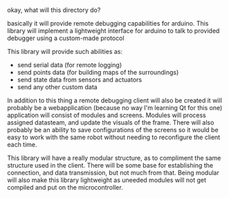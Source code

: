 okay, what will this directory do?

basically it will provide remote debugging capabilities for arduino. This library will implement
a lightweight interface for arduino to talk to provided debugger using a custom-made protocol

This library will provide such abilities as:
- send serial data (for remote logging)
- send points data (for building maps of the surroundings)
- send state data from sensors and actuators
- send any other custom data

In addition to this thing a remote debugging client will also be created
it will probably be a webapplication (because no way I'm learning Qt for this one)
application will consist of modules and screens. Modules will process assigned datasteam,
and update the visuals of the frame. There will also probably be an ability to save 
configurations of the screens so it would be easy to work with the same robot without needing
to reconfigure the client each time.

This library will have a really modular structure, as to compliment the same structure used in the client.
There will be some base for establishing the connection, and data transmission, but not much from that.
Being modular will also make this library lightweight as uneeded modules will not get compiled and put on 
the microcontroller.


